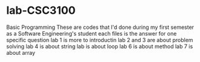 # lab-CSC3100
Basic Programming
These are codes that I'd done during my first semester as a Software Engineering's student
each files is the answer for one specific question
lab 1 is more to introductin
lab 2 and 3 are about problem solving
lab 4 is about string
lab  is about loop
lab 6 is about method
lab 7 is about array
